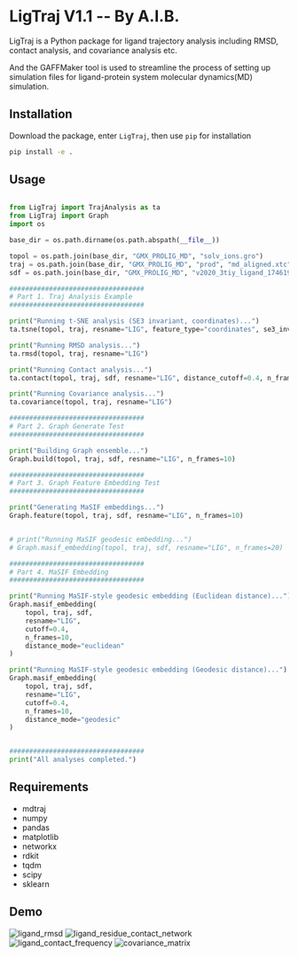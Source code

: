 # LigTraj V1.1 -- By A.I.B.

LigTraj is a Python package for ligand trajectory analysis including RMSD, contact analysis, and covariance analysis etc.

And the GAFFMaker tool is used to streamline the process of setting up simulation files for ligand-protein system molecular dynamics(MD) simulation.

## Installation
Download the package, enter `LigTraj`, then use `pip` for installation
```bash
pip install -e .
```

## Usage

```python

from LigTraj import TrajAnalysis as ta
from LigTraj import Graph
import os

base_dir = os.path.dirname(os.path.abspath(__file__))

topol = os.path.join(base_dir, "GMX_PROLIG_MD", "solv_ions.gro")
traj = os.path.join(base_dir, "GMX_PROLIG_MD", "prod", "md_aligned.xtc")
sdf = os.path.join(base_dir, "GMX_PROLIG_MD", "v2020_3tiy_ligand_1746191494002.sdf")

##################################
# Part 1. Traj Analysis Example
##################################

print("Running t-SNE analysis (SE3 invariant, coordinates)...")
ta.tsne(topol, traj, resname="LIG", feature_type="coordinates", se3_invariant=True)

print("Running RMSD analysis...")
ta.rmsd(topol, traj, resname="LIG")

print("Running Contact analysis...")
ta.contact(topol, traj, sdf, resname="LIG", distance_cutoff=0.4, n_frames=50)

print("Running Covariance analysis...")
ta.covariance(topol, traj, resname="LIG")

##################################
# Part 2. Graph Generate Test
##################################

print("Building Graph ensemble...")
Graph.build(topol, traj, sdf, resname="LIG", n_frames=10)

##################################
# Part 3. Graph Feature Embedding Test 
##################################

print("Generating MaSIF embeddings...")
Graph.feature(topol, traj, sdf, resname="LIG", n_frames=10)


# print("Running MaSIF geodesic embedding...")
# Graph.masif_embedding(topol, traj, sdf, resname="LIG", n_frames=20)

##################################
# Part 4. MaSIF Embedding
##################################

print("Running MaSIF-style geodesic embedding (Euclidean distance)...")
Graph.masif_embedding(
    topol, traj, sdf,
    resname="LIG",
    cutoff=0.4,
    n_frames=10,
    distance_mode="euclidean"
)

print("Running MaSIF-style geodesic embedding (Geodesic distance)...")
Graph.masif_embedding(
    topol, traj, sdf,
    resname="LIG",
    cutoff=0.4,
    n_frames=10,
    distance_mode="geodesic"
)


##################################
print("All analyses completed.")

```

## Requirements
- mdtraj
- numpy
- pandas
- matplotlib
- networkx
- rdkit
- tqdm
- scipy
- sklearn

## Demo
![ligand_rmsd](https://github.com/user-attachments/assets/d5999e30-b60f-492c-8cf8-27ac240bcecc)
![ligand_residue_contact_network](https://github.com/user-attachments/assets/0d3cec58-48da-474c-9ccc-4673dc5a3d09)
![ligand_contact_frequency](https://github.com/user-attachments/assets/a3117df8-312c-48bb-ac1a-0d8c6227f467)
![covariance_matrix](https://github.com/user-attachments/assets/c7999b11-0992-4ca7-b5f6-9fa410313e31)


